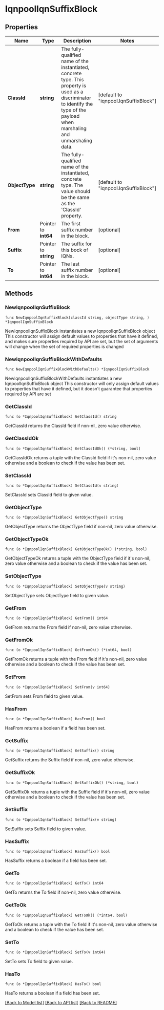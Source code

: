 # IqnpoolIqnSuffixBlock

## Properties

Name | Type | Description | Notes
------------ | ------------- | ------------- | -------------
**ClassId** | **string** | The fully-qualified name of the instantiated, concrete type. This property is used as a discriminator to identify the type of the payload when marshaling and unmarshaling data. | [default to "iqnpool.IqnSuffixBlock"]
**ObjectType** | **string** | The fully-qualified name of the instantiated, concrete type. The value should be the same as the &#39;ClassId&#39; property. | [default to "iqnpool.IqnSuffixBlock"]
**From** | Pointer to **int64** | The first suffix number in the block. | [optional] 
**Suffix** | Pointer to **string** | The suffix for this bock of IQNs. | [optional] 
**To** | Pointer to **int64** | The last suffix number in the block. | [optional] 

## Methods

### NewIqnpoolIqnSuffixBlock

`func NewIqnpoolIqnSuffixBlock(classId string, objectType string, ) *IqnpoolIqnSuffixBlock`

NewIqnpoolIqnSuffixBlock instantiates a new IqnpoolIqnSuffixBlock object
This constructor will assign default values to properties that have it defined,
and makes sure properties required by API are set, but the set of arguments
will change when the set of required properties is changed

### NewIqnpoolIqnSuffixBlockWithDefaults

`func NewIqnpoolIqnSuffixBlockWithDefaults() *IqnpoolIqnSuffixBlock`

NewIqnpoolIqnSuffixBlockWithDefaults instantiates a new IqnpoolIqnSuffixBlock object
This constructor will only assign default values to properties that have it defined,
but it doesn't guarantee that properties required by API are set

### GetClassId

`func (o *IqnpoolIqnSuffixBlock) GetClassId() string`

GetClassId returns the ClassId field if non-nil, zero value otherwise.

### GetClassIdOk

`func (o *IqnpoolIqnSuffixBlock) GetClassIdOk() (*string, bool)`

GetClassIdOk returns a tuple with the ClassId field if it's non-nil, zero value otherwise
and a boolean to check if the value has been set.

### SetClassId

`func (o *IqnpoolIqnSuffixBlock) SetClassId(v string)`

SetClassId sets ClassId field to given value.


### GetObjectType

`func (o *IqnpoolIqnSuffixBlock) GetObjectType() string`

GetObjectType returns the ObjectType field if non-nil, zero value otherwise.

### GetObjectTypeOk

`func (o *IqnpoolIqnSuffixBlock) GetObjectTypeOk() (*string, bool)`

GetObjectTypeOk returns a tuple with the ObjectType field if it's non-nil, zero value otherwise
and a boolean to check if the value has been set.

### SetObjectType

`func (o *IqnpoolIqnSuffixBlock) SetObjectType(v string)`

SetObjectType sets ObjectType field to given value.


### GetFrom

`func (o *IqnpoolIqnSuffixBlock) GetFrom() int64`

GetFrom returns the From field if non-nil, zero value otherwise.

### GetFromOk

`func (o *IqnpoolIqnSuffixBlock) GetFromOk() (*int64, bool)`

GetFromOk returns a tuple with the From field if it's non-nil, zero value otherwise
and a boolean to check if the value has been set.

### SetFrom

`func (o *IqnpoolIqnSuffixBlock) SetFrom(v int64)`

SetFrom sets From field to given value.

### HasFrom

`func (o *IqnpoolIqnSuffixBlock) HasFrom() bool`

HasFrom returns a boolean if a field has been set.

### GetSuffix

`func (o *IqnpoolIqnSuffixBlock) GetSuffix() string`

GetSuffix returns the Suffix field if non-nil, zero value otherwise.

### GetSuffixOk

`func (o *IqnpoolIqnSuffixBlock) GetSuffixOk() (*string, bool)`

GetSuffixOk returns a tuple with the Suffix field if it's non-nil, zero value otherwise
and a boolean to check if the value has been set.

### SetSuffix

`func (o *IqnpoolIqnSuffixBlock) SetSuffix(v string)`

SetSuffix sets Suffix field to given value.

### HasSuffix

`func (o *IqnpoolIqnSuffixBlock) HasSuffix() bool`

HasSuffix returns a boolean if a field has been set.

### GetTo

`func (o *IqnpoolIqnSuffixBlock) GetTo() int64`

GetTo returns the To field if non-nil, zero value otherwise.

### GetToOk

`func (o *IqnpoolIqnSuffixBlock) GetToOk() (*int64, bool)`

GetToOk returns a tuple with the To field if it's non-nil, zero value otherwise
and a boolean to check if the value has been set.

### SetTo

`func (o *IqnpoolIqnSuffixBlock) SetTo(v int64)`

SetTo sets To field to given value.

### HasTo

`func (o *IqnpoolIqnSuffixBlock) HasTo() bool`

HasTo returns a boolean if a field has been set.


[[Back to Model list]](../README.md#documentation-for-models) [[Back to API list]](../README.md#documentation-for-api-endpoints) [[Back to README]](../README.md)



